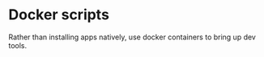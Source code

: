 # Docker scripts

Rather than installing apps natively, use docker containers to bring up dev tools.
